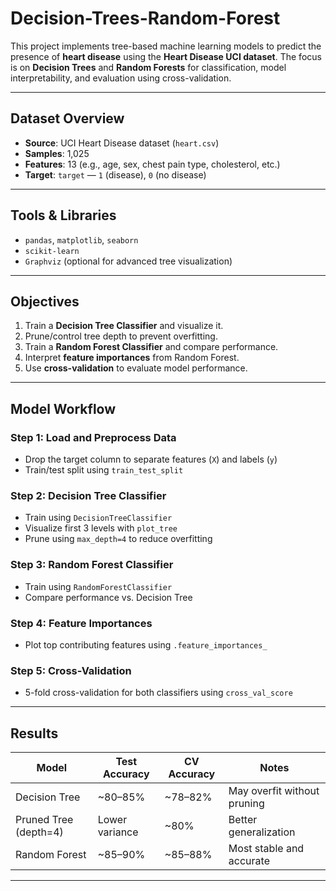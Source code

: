 # Decision-Trees-Random-Forest

This project implements tree-based machine learning models to predict the presence of **heart disease** using the **Heart Disease UCI dataset**. The focus is on **Decision Trees** and **Random Forests** for classification, model interpretability, and evaluation using cross-validation.

---

## Dataset Overview

- **Source**: UCI Heart Disease dataset (`heart.csv`)
- **Samples**: 1,025
- **Features**: 13 (e.g., age, sex, chest pain type, cholesterol, etc.)
- **Target**: `target` — `1` (disease), `0` (no disease)

---

## Tools & Libraries

- `pandas`, `matplotlib`, `seaborn`
- `scikit-learn`
- `Graphviz` (optional for advanced tree visualization)

---

## Objectives

1. Train a **Decision Tree Classifier** and visualize it.
2. Prune/control tree depth to prevent overfitting.
3. Train a **Random Forest Classifier** and compare performance.
4. Interpret **feature importances** from Random Forest.
5. Use **cross-validation** to evaluate model performance.

---

## Model Workflow

### Step 1: Load and Preprocess Data
- Drop the target column to separate features (`X`) and labels (`y`)
- Train/test split using `train_test_split`

### Step 2: Decision Tree Classifier
- Train using `DecisionTreeClassifier`
- Visualize first 3 levels with `plot_tree`
- Prune using `max_depth=4` to reduce overfitting

### Step 3: Random Forest Classifier
- Train using `RandomForestClassifier`
- Compare performance vs. Decision Tree

### Step 4: Feature Importances
- Plot top contributing features using `.feature_importances_`

### Step 5: Cross-Validation
- 5-fold cross-validation for both classifiers using `cross_val_score`

---

## Results

| Model              | Test Accuracy | CV Accuracy | Notes                        |
|-------------------|---------------|-------------|------------------------------|
| Decision Tree      | ~80–85%       | ~78–82%     | May overfit without pruning |
| Pruned Tree (depth=4) | Lower variance | ~80%     | Better generalization        |
| Random Forest       | ~85–90%       | ~85–88%     | Most stable and accurate     |

---



